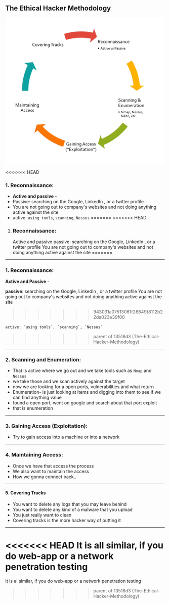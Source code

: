 ## The Ethical Hacker Methodology
![](images/01-The-Ethical-Hacker-Methodology.png)

<<<<<<< HEAD
### 1. Reconnaissance:
- **Active and passive** -
- Passive: searching on the Google, LinkedIn , or a twitter profile
- You are not going out to company's websites and not doing anything active against the site
- active: `using tools`, `scanning`, `Nessus`
=======
<<<<<<< HEAD
1. ### Reconnaissance:
	Active and passive
	passive: searching on the Google, LinkedIn , or a twitter profile
	You are not going out to company's websites and not doing anything active against the site
=======
---
### 1. Reconnaissance:

**Active and Passive** -

**passive**: searching on the Google, LinkedIn , or a twitter profile
You are not going out to company's websites and not doing anything active against the site
>>>>>>> 943031a07513061f26849f8112b22da023e39f00

	active: `using tools`, `scanning`, `Nessus`
>>>>>>> parent of 13518d3 (The-Ethical-Hacker-Methodology)

---
### 2. Scanning and Enumeration:
- That is active where we go out and we take tools such as `Nmap` and `Nessus`
- we take those and we scan actively against the target
- now we are looking for a open ports, vulnerabilities and what return 
- Enumeration- is just looking at items and digging into them to see if we can find anything value
- found a open port, went on google and search about that port exploit
- that is enumeration

---
### 3. Gaining Access (Exploitation):
- Try to gain access into a machine or into a network 
---
### 4. Maintaining Access: 
- Once we have that access the process
- We also want to maintain the access
- How we gonna connect back..

---
#### 5. Covering Tracks
- You want to delete any logs that you may leave behind 
- You want to delete any kind of a malware that you upload
- You just really want to clean
- Covering tracks is the more hacker way of putting it

---
<<<<<<< HEAD
It is all similar, if you do web-app or a network penetration testing
=======
It is al similar, if you do web-app or a network penetration testing
>>>>>>> parent of 13518d3 (The-Ethical-Hacker-Methodology)
